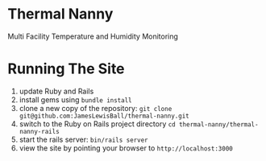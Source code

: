 # Thermal Nanny
Multi Facility Temperature and Humidity Monitoring

# Running The Site
1. update Ruby and Rails
2. install gems using `bundle install`
3. clone a new copy of the repository: `git clone git@github.com:JamesLewisBall/thermal-nanny.git`
4. switch to the Ruby on Rails project directory `cd thermal-nanny/thermal-nanny-rails`
5. start the rails server: `bin/rails server`
6. view the site by pointing your browser to `http://localhost:3000`
